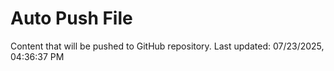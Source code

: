 # Auto Push File

Content that will be pushed to GitHub repository.
Last updated: 07/23/2025, 04:36:37 PM